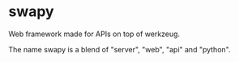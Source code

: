 # swapy
Web framework made for APIs on top of werkzeug.

The name swapy is a blend of "server", "web", "api" and "python".
